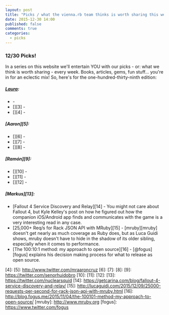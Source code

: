 ```yaml
---
layout: post
title: "Picks / what the vienna.rb team thinks is worth sharing this week"
date: 2015-12-30 14:00
published: false
comments: true
categories:
  - picks
---
```


### 12/30 Picks!

In a series on this website we'll entertain YOU with our picks - or: what we think is worth sharing - every week.
Books, articles, gems, fun stuff... you're in for an eclectic mix! So, here's for the one-hundred-thirty-ninth edition:

##### [Laura][1]:
- [][2] - 
- [][3] - 
- [][4] -

##### [Aaron][5]:
- [][6] - 
- [][7] - 
- [][8] -

##### [Ramón][9]:
- [][10] - 
- [][11] - 
- [][12] - 

##### [Markus][13]:
- [Fallout 4 Service Discovery and Relay][14] - You might not care about Fallout 4, but Kyle Kelley's post on how he figured out how the companion iOS/Android app finds and communicates with the game is a very interesting read in any case.
- [25,000+ Req/s for Rack JSON API with MRuby][15] - [mruby][mruby] doesn't get nearly as much coverage as Ruby does, but as Luca Guidi shows, mruby doesn't have to hide in the shadow of its older sibling, especially when it comes to performance.
- [The 100:10:1 method: my approach to open source][16] - [@fogus][fogus] explains his decision making process for what to release as open source.

[1]: http://www.twitter.com/alicetragedy
[2]: 
[3]: 
[4]: 
[5]: http://www.twitter.com/mraaroncruz
[6]:
[7]:
[8]:
[9]: https://twitter.com/senorhuidobro
[10]: 
[11]: 
[12]: 
[13]: https://twitter.com/nuclearsquid
[14]: https://getcarina.com/blog/fallout-4-service-discovery-and-relay/
[15]: http://lucaguidi.com/2015/12/09/25000-requests-per-second-for-rack-json-api-with-mruby.html
[16]: http://blog.fogus.me/2015/11/04/the-100101-method-my-approach-to-open-source/
[mruby]: http://www.mruby.org
[fogus]: https://www.twitter.com/fogus
